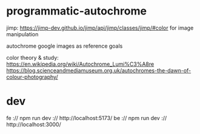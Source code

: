 # programmatic-autochrome

jimp: https://jimp-dev.github.io/jimp/api/jimp/classes/jimp/#color
for image manipulation

autochrome google images as reference goals

color theory & study:
https://en.wikipedia.org/wiki/Autochrome_Lumi%C3%A8re
https://blog.scienceandmediamuseum.org.uk/autochromes-the-dawn-of-colour-photography/

# dev

fe :// npm run dev :// http://localhost:5173/
be :// npm run dev :// http://localhost:3000/
